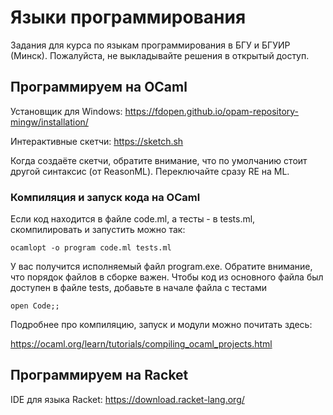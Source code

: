 # Языки программирования

Задания для курса по языкам программирования в БГУ и БГУИР (Минск).
Пожалуйста, не выкладывайте решения в открытый доступ.

## Программируем на OCaml

Установщик для Windows: https://fdopen.github.io/opam-repository-mingw/installation/

Интерактивные скетчи: https://sketch.sh

Когда создаёте скетчи, обратите внимание, что по умолчанию стоит другой синтаксис (от ReasonML). Переключайте сразу RE на ML.

### Компиляция и запуск кода на OCaml

Если код находится в файле code.ml, а тесты - в tests.ml, скомпилировать и запустить можно так:

```
ocamlopt -o program code.ml tests.ml
```

У вас получится исполняемый файл program.exe. Обратите внимание, что порядок файлов в сборке важен. Чтобы код из основного файла был доступен в файле tests, добавьте в начале файла с тестами

```
open Code;;
```

 Подробнее про компиляцию, запуск и модули можно почитать здесь:

https://ocaml.org/learn/tutorials/compiling_ocaml_projects.html

## Программируем на Racket

IDE для языка Racket: https://download.racket-lang.org/
